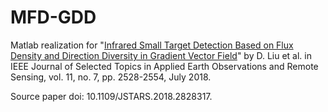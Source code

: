 # MFD-GDD
Matlab realization for "[Infrared Small Target Detection Based on Flux Density and Direction Diversity in Gradient Vector Field](https://ieeexplore.ieee.org/abstract/document/8360016)"  by D. Liu et al. in IEEE Journal of Selected Topics in Applied Earth Observations and Remote Sensing, vol. 11, no. 7, pp. 2528-2554, July 2018.

Source paper doi: 10.1109/JSTARS.2018.2828317.
